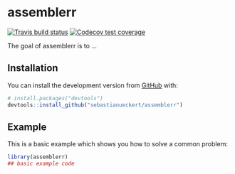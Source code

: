 
<!-- README.md is generated from README.Rmd. Please edit that file -->

# assemblerr

<!-- badges: start -->

[![Travis build
status](https://travis-ci.org/sebastianueckert/assemblerr.svg?branch=master)](https://travis-ci.org/sebastianueckert/assemblerr)
[![Codecov test
coverage](https://codecov.io/gh/sebastianueckert/assemblerr/branch/master/graph/badge.svg)](https://codecov.io/gh/sebastianueckert/assemblerr?branch=master)
<!-- badges: end -->

The goal of assemblerr is to …

## Installation

You can install the development version from
[GitHub](https://github.com/) with:

``` r
# install.packages("devtools")
devtools::install_github("sebastianueckert/assemblerr")
```

## Example

This is a basic example which shows you how to solve a common problem:

``` r
library(assemblerr)
## basic example code
```
